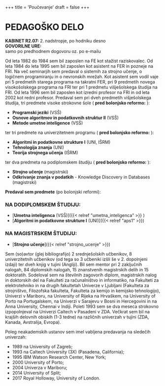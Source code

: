 +++
title = 'Poučevanje'
draft = false
+++

# PEDAGOŠKO DELO

**KABINET R2.07:** 2. nadstropje, po hodniku desno  
**GOVORILNE URE:**  
samo po predhodnem dogovoru oz. po e-mailu

Od leta 1982 do 1984 sem bil zaposlen na FE kot stažist raziskovalec. Od leta 1984 do leta 1995 sem bil zaposlen kot asistent na FER in pozneje na FRI. Na več seminarjih sem predaval o sistemih za strojno učenje, o logičnem programiranju in o nevronskih mrežah. Kot asistent sem vodil vaje pri 5 predmetih starega programa na takratni FER, pri 9 predmetih novega visokošolskega programa na FRI ter pri 1 predmetu višješolskega študija na FRI. Od leta 1996 sem bil zaposlen kot izredni profesor na FRI in od leta 2002 kot redni profesor. Predaval sem pri dveh predmetih višješolskega študija, tri predmete visoke strokovne šole ( **pred bolonjsko reformo:** ):

- **Programski jeziki** (VSŠ)
- **Osnove algoritmov in podatkovnih struktur II** (VSŠ)
- **Metode umetne inteligence** (VSŠ)

ter tri predmete na univerzitetnem programu ( **pred bolonjsko reformo:** ):

- **Algoritmi in podatkovne strukture I** (UNI, IŠRM)
- **Tehnologija znanja** (UNI)
- **Teorija strojnega učenja** (IŠRM)

ter dva predmeta na podiplomskem študiju ( **pred bolonjsko reformo:** ):

- **Strojno učenje** (magistrski)
- **Odkrivanje znanja v podatkih** - Knowledge Discovery in Databases (magistrski)

**Predaval sem predmete** (po bolonjski reformi):

### NA DODIPLOMSKEM ŠTUDIJU:

- [**Umetna inteligenca** (VSŠ)]({{< relref "umetna_inteligenca" >}} )
- [**Algoritmi in podatkovne strukture I** (UNI)]({{< relref "aps1" >}})

### NA MAGISTRSKEM ŠTUDIJU:

- [**Strojno učenje**]({{< relref "strojno_ucenje" >}})

Sem (so)avtor (glej bibliografijo) 2 srednješolskih učbenikov, 8 univerzitetnih učbenikov (od tega so 3 učbeniki izšli še v 2. dopolnjeni izdaji) ter dveh knjig v tujini (Angliji). Bil sem mentor pri 2 zaključnih nalogah, 84 diplomskih nalogah, 15 znanstvenih magistrskih delih in 15 doktoratih. Sodeloval sem na številnih zagovorih diplom, magistrskih nalog in doktorskih del na Fakulteti za računalništvo in informatiko, na Fakulteti za elektrotehniko in na drugih fakultetah Univerze v Ljubljani (Fakulteta za strojništvo, Filozofska fakulteta, Fakulteta za kemijo in kemijsko tehnologijo), Univerzi v Mariboru, na University of Rijeka na Hrvaškem, na University of Porto na Portugalskem, na Univerzi v Sarajevu v Bosni in Hercegovini in na Anna University, Chennai v Indiji. Poleti 1993 sem se dva meseca strokovno izpopolnjeval na Univerzi Caltech v Pasadeni v ZDA. Večkrat sem bil na krajših delovnih obiskih (1-3 tedne) na različnih univerzah v tujini (ZDA, Kanada, Avstralija, Evropa).

Poleg neakademskih ustanov sem imel vabljena predavanja na sledečih univerzah:

- 1989 na University of Zagreb;
- 1993 na Caltech University (3X) (Pasadena, California);
- 1995 IBM Watson Research Center, New York;
- 2000 University of Porto;
- 2004 Univerza v Mariboru;
- 2014 University of Split;
- 2017 Royal Holloway, University of London.
